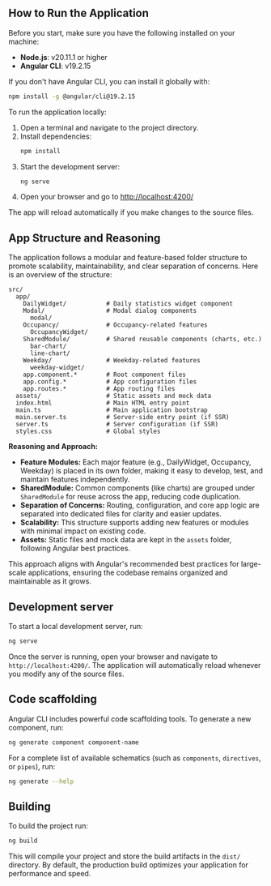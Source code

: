 ## How to Run the Application

Before you start, make sure you have the following installed on your machine:

- **Node.js**: v20.11.1 or higher
- **Angular CLI**: v19.2.15

If you don't have Angular CLI, you can install it globally with:

```bash
npm install -g @angular/cli@19.2.15
```

To run the application locally:

1. Open a terminal and navigate to the project directory.
2. Install dependencies:
   ```bash
   npm install
   ```
3. Start the development server:
   ```bash
   ng serve
   ```
4. Open your browser and go to [http://localhost:4200/](http://localhost:4200/)

The app will reload automatically if you make changes to the source files.


## App Structure and Reasoning

The application follows a modular and feature-based folder structure to promote scalability, maintainability, and clear separation of concerns. Here is an overview of the structure:

```
src/
  app/
    DailyWidget/           # Daily statistics widget component
    Modal/                 # Modal dialog components
      modal/
    Occupancy/             # Occupancy-related features
      OccupancyWidget/
    SharedModule/          # Shared reusable components (charts, etc.)
      bar-chart/
      line-chart/
    Weekday/               # Weekday-related features
      weekday-widget/
    app.component.*        # Root component files
    app.config.*           # App configuration files
    app.routes.*           # App routing files
  assets/                  # Static assets and mock data
  index.html               # Main HTML entry point
  main.ts                  # Main application bootstrap
  main.server.ts           # Server-side entry point (if SSR)
  server.ts                # Server configuration (if SSR)
  styles.css               # Global styles
```

**Reasoning and Approach:**
- **Feature Modules:** Each major feature (e.g., DailyWidget, Occupancy, Weekday) is placed in its own folder, making it easy to develop, test, and maintain features independently.
- **SharedModule:** Common components (like charts) are grouped under `SharedModule` for reuse across the app, reducing code duplication.
- **Separation of Concerns:** Routing, configuration, and core app logic are separated into dedicated files for clarity and easier updates.
- **Scalability:** This structure supports adding new features or modules with minimal impact on existing code.
- **Assets:** Static files and mock data are kept in the `assets` folder, following Angular best practices.

This approach aligns with Angular's recommended best practices for large-scale applications, ensuring the codebase remains organized and maintainable as it grows.

## Development server

To start a local development server, run:

```bash
ng serve
```

Once the server is running, open your browser and navigate to `http://localhost:4200/`. The application will automatically reload whenever you modify any of the source files.

## Code scaffolding

Angular CLI includes powerful code scaffolding tools. To generate a new component, run:

```bash
ng generate component component-name
```

For a complete list of available schematics (such as `components`, `directives`, or `pipes`), run:

```bash
ng generate --help
```

## Building

To build the project run:

```bash
ng build
```

This will compile your project and store the build artifacts in the `dist/` directory. By default, the production build optimizes your application for performance and speed.



